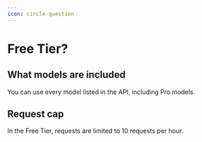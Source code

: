 ```yaml
---
icon: circle-question
---
```


# Free Tier?

## What models are included

You can use every model listed in the API, including Pro models.

## Request cap

In the Free Tier, requests are limited to 10 requests per hour.

